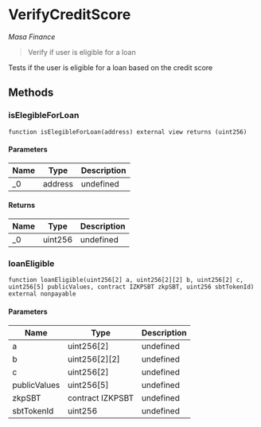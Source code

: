 # VerifyCreditScore

*Masa Finance*

> Verify if user is eligible for a loan

Tests if the user is eligible for a loan based on the credit score



## Methods

### isElegibleForLoan

```solidity
function isElegibleForLoan(address) external view returns (uint256)
```





#### Parameters

| Name | Type | Description |
|---|---|---|
| _0 | address | undefined |

#### Returns

| Name | Type | Description |
|---|---|---|
| _0 | uint256 | undefined |

### loanEligible

```solidity
function loanEligible(uint256[2] a, uint256[2][2] b, uint256[2] c, uint256[5] publicValues, contract IZKPSBT zkpSBT, uint256 sbtTokenId) external nonpayable
```





#### Parameters

| Name | Type | Description |
|---|---|---|
| a | uint256[2] | undefined |
| b | uint256[2][2] | undefined |
| c | uint256[2] | undefined |
| publicValues | uint256[5] | undefined |
| zkpSBT | contract IZKPSBT | undefined |
| sbtTokenId | uint256 | undefined |




